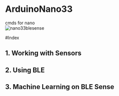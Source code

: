 # ArduinoNano33
cmds for nano  
![nano33blesense](https://user-images.githubusercontent.com/14113263/107831393-d395a180-6d42-11eb-8e4e-9743f50ff696.png)



#Index 
## 1. Working with Sensors
## 2. Using BLE 
## 3. Machine Learning on BLE Sense 

